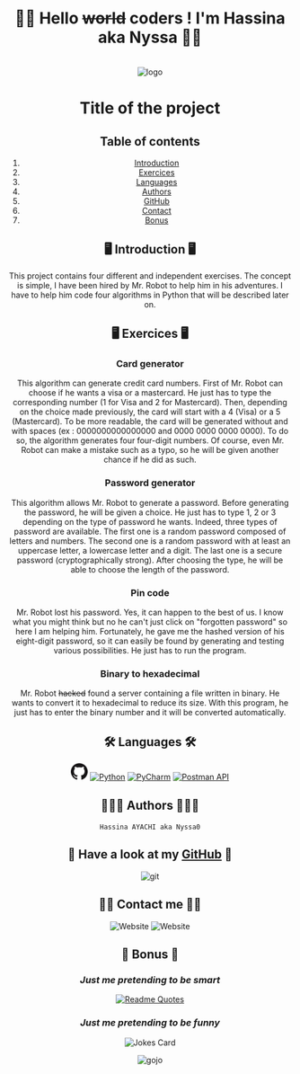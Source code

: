 <div align="center">

# 👋🏼 Hello ~~world~~ coders ! I'm Hassina aka Nyssa 👋🏼
<br />
<center></center>
<img alt="logo" src="https://static.wixstatic.com/media/51e30d_d51e9a7675b14fec9050c17c133eb4e4~mv2.gif" width="300px" />

# Title of the project

## Table of contents
1. [Introduction](#-introduction-)
2. [Exercices](#-exercices-)
4. [Languages](#-languages-)
5. [Authors](#-authors-)
6. [GitHub](#-have-a-look-at-my-github-)
7. [Contact](#-contact-me-)
8. [Bonus](#-bonus-)

## 🖥 Introduction 🖥
This project contains four different and independent exercises. The concept is simple, I have been hired by Mr. Robot to help him in his adventures. I have to help him code four algorithms in Python that will be described later on.

## 🖥 Exercices 🖥
### Card generator
This algorithm can generate credit card numbers. First of Mr. Robot can choose if he wants a visa or a mastercard. He just has to type the corresponding number (1 for Visa and 2 for Mastercard). Then, depending on the choice made previously, the card will start with a 4 (Visa) or a 5 (Mastercard). To be more readable, the card will be generated without and with spaces (ex : 0000000000000000 and 0000 0000 0000 0000). To do so, the algorithm generates four four-digit numbers. Of course, even Mr. Robot can make a mistake such as a typo, so he will be given another chance if he did as such.

### Password generator
This algorithm allows Mr. Robot to generate a password. Before generating the password, he will be given a choice. He just has to type 1, 2 or 3 depending on the type of password he wants. Indeed, three types of password are available. The first one is a random password composed of letters and numbers. The second one is a random password with at least an uppercase letter, a lowercase letter and a digit. The last one is a secure password (cryptographically strong). After choosing the type, he will be able to choose the length of the password.


### Pin code
Mr. Robot lost his password. Yes, it can happen to the best of us. I know what you might think but no he can't just click on "forgotten password" so here I am helping him. Fortunately, he gave me the hashed version of his eight-digit password, so it can easily be found by generating and testing various possibilities. He just has to run the program.

### Binary to hexadecimal
Mr. Robot ~~hacked~~ found a server containing a file written in binary. He wants to convert it to hexadecimal to reduce
its size. With this program, he just has to enter the binary number and it will be converted automatically.

## 🛠 Languages 🛠

[<img alt="GitHub" width="30px" src="https://raw.githubusercontent.com/github/explore/78df643247d429f6cc873026c0622819ad797942/topics/github/github.png" />][webdevplaylist]
[<img alt="Python" width="30px" src="https://upload.wikimedia.org/wikipedia/commons/thumb/c/c3/Python-logo-notext.svg/1200px-Python-logo-notext.svg.png" />][webdevplaylist]
[<img alt="PyCharm" width="30px" src="https://resources.jetbrains.com/storage/products/pycharm/img/meta/pycharm_logo_300x300.png" />][webdevplaylist]
[<img alt="Postman API" width="30px" src="https://res.cloudinary.com/postman/image/upload/t_team_logo/v1629869194/team/2893aede23f01bfcbd2319326bc96a6ed0524eba759745ed6d73405a3a8b67a8" />][webdevplaylist]

## 👩🏻‍💻 Authors 🧑🏻‍💻
```
Hassina AYACHI aka Nyssa0
```

## 👀 Have a look at my [GitHub][GitHub] 👀
<img alt="git" width="25%" src="https://media3.giphy.com/media/487L0pNZKONFN01oHO/giphy.gif?cid=790b7611243e5aec32fb90d5f0413a6f1f5685fcdbf9dbaf&rid=giphy.gif&ct=g" width="200px"/>

## 🤙🏼 Contact me 🤙🏼

![Website](https://img.shields.io/website?logo=web&style=for-the-badge&up_color=black&up_message=Portfolio&url=https%3A%2F%2Fhassinaayachi.wixsite.com%2Fportfolio)
![Website](https://img.shields.io/website?color=%230A66C2&label=Linkedin&logo=Linkedin&logoColor=%230A66C2&style=for-the-badge&up_message=Click&url=https%3A%2F%2Fwww.linkedin.com%2Fin%2Fhassina-ayachi-2468991ab%2F)

## 💎 Bonus 💎

### _Just me pretending to be smart_ ###
[![Readme Quotes](https://quotes-github-readme.vercel.app/api?type=horizontal)](https://github.com/piyushsuthar/github-readme-quotes)

### _Just me pretending to be funny_ ###

![Jokes Card](https://readme-jokes.vercel.app/api?bgColor=%23212529&textColor=%23ffddd2&qColor=%23FE4676&aColor=%23F3A628&borderColor=%23000&codeColor=%23f9c74f)

<img alt="gojo" width="25%" src="https://c.tenor.com/H-NXH7iOy_gAAAAC/gojo-satoru-jujutsu-kaisen.gif" width="200px"/>

[portfolio]: https://hassinaayachi.wixsite.com/portfolio
[GitHub]: https://github.com/Nyssa0
[linkedin]: https://www.linkedin.com/in/hassina-ayachi-2468991ab/
[webdevplaylist]: https://www.youtube.com/playlist?list=PLkwxH9e_vrAJ0WbEsFA9W3I1W-g_BTsbt
[jsplaylist]: https://www.youtube.com/playlist?list=PLkwxH9e_vrALRJKu7wfXby3MKeflhTu6B
[cssplaylist]: https://www.youtube.com/playlist?list=PLkwxH9e_vrALSdvZuEh6gqQdmDoDIoqz4

</div>
